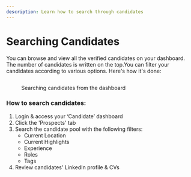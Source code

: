 ```yaml
---
description: Learn how to search through candidates
---
```


# Searching Candidates

You can browse and view all the verified candidates on your dashboard. The number of candidates is written on the top.You can filter your candidates according to various options. Here's how it's done:

<figure><img src="../../.gitbook/assets/https___techtree.dev_dashboard_company_candidates - 12 January 2023 (1).gif" alt=""><figcaption><p>Searching candidates from the dashboard</p></figcaption></figure>

### How to search candidates:

1. Login & access your ‘Candidate’ dashboard
2. Click the 'Prospects' tab
3. Search the candidate pool with the following filters:
   * Current Location
   * Current Highlights
   * Experience
   * Roles
   * Tags
4. Review candidates' LinkedIn profile & CVs&#x20;
